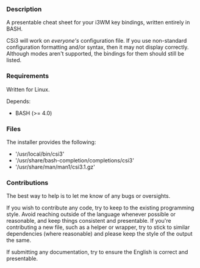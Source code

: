 ### Description

A presentable cheat sheet for your i3WM key bindings, written entirely in BASH.

CSi3 will work on _everyone's_ configuration file. If you use non-standard configuration formatting and/or syntax, then it may not display correctly. Although modes aren't supported, the bindings for them should still be listed.

### Requirements

Written for Linux.

Depends:

* BASH (>= 4.0)

### Files

The installer provides the following:

* '/usr/local/bin/csi3'
* '/usr/share/bash-completion/completions/csi3'
* '/usr/share/man/man1/csi3.1.gz'

### Contributions

The best way to help is to let me know of any bugs or oversights.

If you wish to contribute any code, try to keep to the existing programming style. Avoid reaching outside of the language whenever possible or reasonable, and keep things consistent and presentable. If you're contributing a new file, such as a helper or wrapper, try to stick to similar dependencies (where reasonable) and please keep the style of the output the same.

If submitting any documentation, try to ensure the English is correct and presentable.
